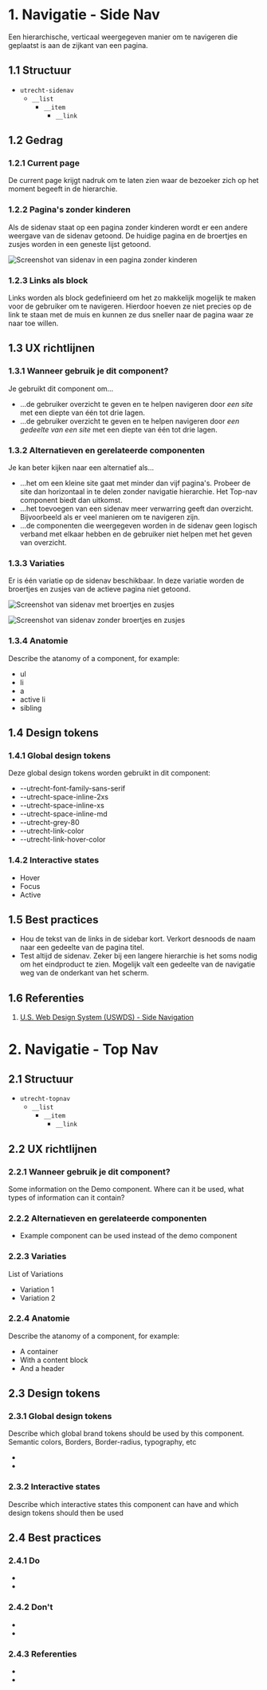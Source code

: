 <!-- \*Status: **In development\*** -->

# 1. Navigatie - Side Nav

Een hierarchische, verticaal weergegeven manier om te navigeren die geplaatst is aan de zijkant van een pagina.

## 1.1 Structuur <!-- wat is het doel van 1.1?-->

- `utrecht-sidenav`
  - `__list`
    - `__item`
      - `__link`

## 1.2 Gedrag

### 1.2.1 Current page

De current page krijgt nadruk om te laten zien waar de bezoeker zich op het moment begeeft in de hierarchie.

### 1.2.2 Pagina's zonder kinderen

Als de sidenav staat op een pagina zonder kinderen wordt er een andere weergave van de sidenav getoond. De huidige pagina en de broertjes en zusjes worden in een geneste lijst getoond.

![Screenshot van sidenav in een pagina zonder kinderen](././static/screenshot_sidenav_003.png "Screenshot sidenav 3")

### 1.2.3 Links als block

Links worden als block gedefinieerd om het zo makkelijk mogelijk te maken voor de gebruiker om te navigeren. Hierdoor hoeven ze niet precies op de link te staan met de muis en kunnen ze dus sneller naar de pagina waar ze naar toe willen.

## 1.3 UX richtlijnen

### 1.3.1 Wanneer gebruik je dit component?

Je gebruikt dit component om...

- ...de gebruiker overzicht te geven en te helpen navigeren door *een site* met een diepte van één tot drie lagen.
- ...de gebruiker overzicht te geven en te helpen navigeren door *een gedeelte van een site* met een diepte van één tot drie lagen.

### 1.3.2 Alternatieven en gerelateerde componenten

Je kan beter kijken naar een alternatief als...

- ...het om een kleine site gaat met minder dan vijf pagina's. Probeer de site dan horizontaal in te delen zonder navigatie hierarchie. Het Top-nav component biedt dan uitkomst.
- ...het toevoegen van een sidenav meer verwarring geeft dan overzicht. Bijvoorbeeld als er veel manieren om te navigeren zijn.
- ...de componenten die weergegeven worden in de sidenav geen logisch verband met elkaar hebben en de gebruiker niet helpen met het geven van overzicht.

### 1.3.3 Variaties

Er is één variatie op de sidenav beschikbaar. In deze variatie worden de broertjes en zusjes van de actieve pagina niet getoond.

![Screenshot van sidenav met broertjes en zusjes](././static/screenshot_sidenav_001.png "Screenshot sidenav 1")

![Screenshot van sidenav zonder broertjes en zusjes](././static/screenshot_sidenav_002.png "Screenshot sidenav 2")

### 1.3.4 Anatomie <!-- wat is het doel van 1.3.4?-->

Describe the atanomy of a component, for example:

- ul
- li
- a
- active li
- sibling

## 1.4 Design tokens

### 1.4.1 Global design tokens <!-- wat is het doel van 1.4.1?-->

Deze global design tokens worden gebruikt in dit component:

- --utrecht-font-family-sans-serif
- --utrecht-space-inline-2xs
- --utrecht-space-inline-xs
- --utrecht-space-inline-md
- --utrecht-grey-80
- --utrecht-link-color
- --utrecht-link-hover-color

### 1.4.2 Interactive states <!-- wat is het doel van 1.4.2?-->

- Hover
- Focus
- Active

## 1.5  Best practices

- Hou de tekst van de links in de sidebar kort. Verkort desnoods de naam naar een gedeelte van de pagina titel.
- Test altijd de sidenav. Zeker bij een langere hierarchie is het soms nodig om het eindproduct te zien. Mogelijk valt een gedeelte van de navigatie weg van de onderkant van het scherm.

## 1.6 Referenties

1. [U.S. Web Design System (USWDS) - Side Navigation](https://designsystem.digital.gov/components/side-navigation/)

# 2. Navigatie - Top Nav

## 2.1 Structuur

- `utrecht-topnav`
  - `__list`
    - `__item`
      - `__link`

## 2.2 UX richtlijnen

### 2.2.1 Wanneer gebruik je dit component?

Some information on the Demo component. Where can it be used, what types of information can it contain?

### 2.2.2 Alternatieven en gerelateerde componenten

- Example component can be used instead of the demo component

### 2.2.3 Variaties

List of Variations

- Variation 1
- Variation 2

### 2.2.4 Anatomie

Describe the atanomy of a component, for example:

- A container
- With a content block
- And a header

## 2.3 Design tokens

### 2.3.1 Global design tokens

Describe which global brand tokens should be used by this component. Semantic colors, Borders, Border-radius, typography, etc

-
-

### 2.3.2 Interactive states

Describe which interactive states this component can have and which design tokens should then be used

## 2.4  Best practices

### 2.4.1 Do

-
-

### 2.4.2 Don't

-
-

### 2.4.3 Referenties

-
-
